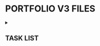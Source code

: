 <h1>PORTFOLIO V3 FILES</h1> 
<details><summary><h2>TASK LIST</h2></summary>

- [x] Scaffold React/Vite
- [x] Upgrade to React 19 & other
- [x] Enable React Compiler
- [x] Set up TanStack Router
- [x] Push to GitHub
- [x] Set up Cloudflare Pages
- [x] Link GitHub repo to Cloudflare Pages w/ autodeploy
- [x] Layout, site styles & design
- [x] Find font(s)
- [x] Webdev page
- [x] Custom nav scrollbar
- [x] Gamedev page
- [ ] Responsive Nav (Side drawer)
- [ ] Responsive grids
- [x] Lightbox system (single & galleries)
- [x] Make gallery component take in an amount of columns (1, 6) to support single image lightboxing.
- [ ] Make lightbox arrows & X smaller on mobile
- [ ] Metadata & Icons
- [ ] Buy Domain Name
- [ ] Set up nameserver pointers
- [ ] ...
- [ ] Consider badges instead of text for text stack bio in nav sidebar
- [ ] @container has decent adoption by now, see if I can find an excuse to use it?
- [ ] New webdev header image
- [ ] 404 & error pages
- [ ] Overall performance pass, preloads, lazyloads etc.
- [x] Lock first span in headers from wrapping (XXX //)
- [x] Bring back space between // and map name
- [ ] Redo all thumbnails (except tu-misc section) through GIMP instead of conversion tool
- [ ] Consider srcset for gallery thumbnails, 512x228 looks low qual on single clickable galleries

</details>
